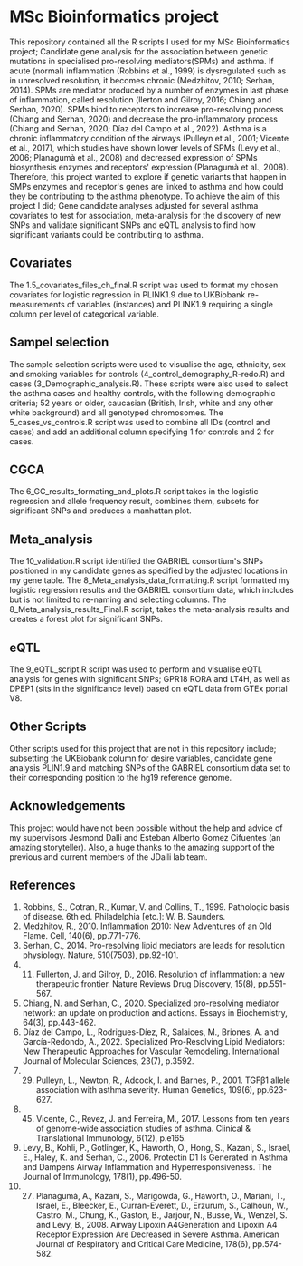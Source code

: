 # MSc Bioinformatics project 
This repository contained all the R scripts I used for my MSc Bioinformatics project; Candidate gene analysis for the association between genetic mutations in specialised pro-resolving mediators(SPMs) and asthma. If acute (normal) inflammation (Robbins et al., 1999) is dysregulated such as in unresolved resolution, it becomes chronic (Medzhitov, 2010; Serhan, 2014). SPMs are mediator  produced  by a number of enzymes in last phase of inflammation, called resolution (llerton and Gilroy, 2016; Chiang and Serhan, 2020). SPMs bind to receptors to increase pro-resolving process (Chiang and Serhan, 2020) and decrease the pro-inflammatory process (Chiang and Serhan, 2020; Díaz del Campo et al., 2022). Asthma is a chronic inflammatory condition of the airways (Pulleyn et al., 2001; Vicente et al., 2017), which  studies have shown lower levels of SPMs (Levy et al., 2006; Planagumà et al., 2008) and decreased expression of SPMs biosynthesis enzymes and receptors' expression (Planagumà et al., 2008). Therefore, this project wanted to explore if genetic variants that happen in SMPs enzymes and receptor's genes are linked to asthma and how could they be contributing to the asthma phenotype. To achieve the aim of this project I did; Gene candidate analyses adjusted for several asthma covariates to test for association, meta-analysis for the discovery of new SNPs and validate significant SNPs and eQTL analysis to find how significant variants could be contributing to asthma.


## Covariates
The 1.5_covariates_files_ch_final.R script was used to format my chosen covariates for logistic regression in PLINK1.9 due to  UKBiobank re-measurements of variables (instances) and PLINK1.9 requiring a single column per level of categorical variable.


## Sampel selection 
The sample selection scripts were used to visualise the age, ethnicity, sex and smoking variables for controls (4_control_demography_R-redo.R) and cases (3_Demographic_analysis.R). These scripts were also used to select the asthma cases and healthy controls, with the following demographic criteria; 52 years or older, caucasian (British, Irish, white and any other white background) and all genotyped chromosomes. The 5_cases_vs_controls.R  script was used to combine all IDs (control and cases) and add an additional column specifying 1 for controls and 2 for cases.


## CGCA
The 6_GC_results_formating_and_plots.R script takes in the logistic regression and allele frequency result, combines them, subsets for significant SNPs and produces a manhattan plot.

## Meta_analysis 
The 10_validation.R script identified the GABRIEL consortium's SNPs positioned in my candidate genes as specified by the adjusted locations in my gene table. The 8_Meta_analysis_data_formatting.R script formatted my logistic regression results and the GABRIEL consortium data, which includes but is not limited to re-naming and selecting columns. The 8_Meta_analysis_results_Final.R script, takes the meta-analysis results and creates a forest plot for significant SNPs.


## eQTL
The 9_eQTL_script.R script was used to perform and visualise eQTL analysis for genes with significant SNPs; GPR18 RORA and LT4H, as well as DPEP1 (sits in the significance level) based on eQTL data from GTEx portal V8.  


## Other Scripts 
Other scripts used for this project that are not in this repository include; subsetting the UKBiobank column for desire variables, candidate gene analysis PLIN1.9 and matching SNPs of the GABRIEL consortium data set to their corresponding position to the hg19 reference genome.

## Acknowledgements
This project would have not been possible without the help and advice of my supervisors Jesmond Dalli and  Esteban Alberto Gomez Cifuentes (an amazing storyteller). Also, a huge thanks to the amazing support of the previous and current members of the JDalli lab team.


## References 
1. Robbins, S., Cotran, R., Kumar, V. and Collins, T., 1999. Pathologic basis of disease. 6th ed. Philadelphia [etc.]: W. B. Saunders.
2. Medzhitov, R., 2010. Inflammation 2010: New Adventures of an Old Flame. Cell, 140(6), pp.771-776.
3. Serhan, C., 2014. Pro-resolving lipid mediators are leads for resolution physiology. Nature, 510(7503), pp.92-101.
4. 11.	Fullerton, J. and Gilroy, D., 2016. Resolution of inflammation: a new therapeutic frontier. Nature Reviews Drug Discovery, 15(8), pp.551-567.
5. Chiang, N. and Serhan, C., 2020. Specialized pro-resolving mediator network: an update on production and actions. Essays in Biochemistry, 64(3), pp.443-462.
6.	Díaz del Campo, L., Rodrigues-Díez, R., Salaices, M., Briones, A. and García-Redondo, A., 2022. Specialized Pro-Resolving Lipid Mediators: New Therapeutic Approaches for Vascular Remodeling. International Journal of Molecular Sciences, 23(7), p.3592.
7.	29.	Pulleyn, L., Newton, R., Adcock, I. and Barnes, P., 2001. TGFβ1 allele association with asthma severity. Human Genetics, 109(6), pp.623-627.
8.	45.	Vicente, C., Revez, J. and Ferreira, M., 2017. Lessons from ten years of genome-wide association studies of asthma. Clinical &amp; Translational Immunology, 6(12), p.e165.
9.	Levy, B., Kohli, P., Gotlinger, K., Haworth, O., Hong, S., Kazani, S., Israel, E., Haley, K. and Serhan, C., 2006. Protectin D1 Is Generated in Asthma and Dampens Airway Inflammation and Hyperresponsiveness. The Journal of Immunology, 178(1), pp.496-50.
10.	27.	Planagumà, A., Kazani, S., Marigowda, G., Haworth, O., Mariani, T., Israel, E., Bleecker, E., Curran-Everett, D., Erzurum, S., Calhoun, W., Castro, M., Chung, K., Gaston, B., Jarjour, N., Busse, W., Wenzel, S. and Levy, B., 2008. Airway Lipoxin A4Generation and Lipoxin A4 Receptor Expression Are Decreased in Severe Asthma. American Journal of Respiratory and Critical Care Medicine, 178(6), pp.574-582.
